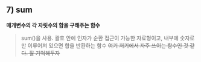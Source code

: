 ## 7) sum

**매개변수의 각 자릿수의 합을 구해주는 함수**

> sum()을 사용. 괄호 안에 인자가 순환 접근이 가능한 자료형이고, 내부에 숫자로만 이루어져 있으면 합을 반환하는 함수
~~여기 저기에서 자주 쓰이는 함수인 것 같다. 잘 기억해두자~~